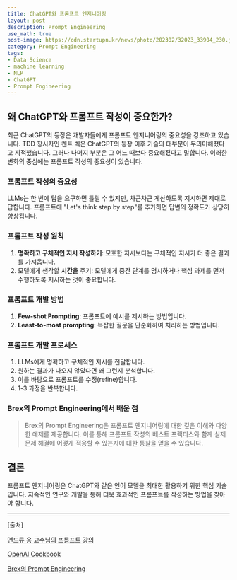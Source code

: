 ```yaml
---
title: ChatGPT와 프롬프트 엔지니어링
layout: post
description: Prompt Engineering
use_math: true
post-image: https://cdn.startupn.kr/news/photo/202302/32023_33904_230.jpg
category: Prompt Engineering
tags:
- Data Science
- machine learning
- NLP
- ChatGPT
- Prompt Engineering
---
```


## 왜 ChatGPT와 프롬프트 작성이 중요한가?

최근 ChatGPT의 등장은 개발자들에게 프롬프트 엔지니어링의 중요성을 강조하고 있습니다. TDD 창시자인 켄트 벡은 ChatGPT의 등장 이후 기술의 대부분이 무의미해졌다고 지적했습니다. 그러나 나머지 부분은 그 어느 때보다 중요해졌다고 말합니다. 이러한 변화의 중심에는 프롬프트 작성의 중요성이 있습니다.

### 프롬프트 작성의 **중요성**

LLMs는 한 번에 답을 요구하면 틀릴 수 있지만, 차근차근 계산하도록 지시하면 제대로 답합니다. 프롬프트에 "Let's think step by step"를 추가하면 답변의 정확도가 상당히 향상됩니다.

### 프롬프트 작성 원칙

1.  **명확하고 구체적인 지시 작성하기**: 모호한 지시보다는 구체적인 지시가 더 좋은 결과를 가져옵니다.
2.  모델에게 생각할 **시간을** 주기: 모델에게 중간 단계를 명시하거나 핵심 과제를 먼저 수행하도록 지시하는 것이 중요합니다.

### 프롬프트 개발 방법

1.  **Few-shot Prompting**: 프롬프트에 예시를 제시하는 방법입니다.
2.  **Least-to-most prompting**: 복잡한 질문을 단순화하여 처리하는 방법입니다.

### 프롬프트 개발 프로세스

1.  LLMs에게 명확하고 구체적인 지시를 전달합니다.
2.  원하는 결과가 나오지 않았다면 왜 그런지 분석합니다.
3.  이를 바탕으로 프롬프트를 수정(refine)합니다.
4.  1-3 과정을 반복합니다.

### Brex의 Prompt Engineering에서 배운 점
>Brex의 Prompt Engineering은 프롬프트 엔지니어링에 대한 깊은 이해와 다양한 예제를 제공합니다. 이를 통해 프롬프트 작성의 베스트 프랙티스와 함께 실제 문제 해결에 어떻게 적용할 수 있는지에 대한 통찰을 얻을 수 있습니다.

## 결론

프롬프트 엔지니어링은 ChatGPT와 같은 언어 모델을 최대한 활용하기 위한 핵심 기술입니다. 지속적인 연구와 개발을 통해 더욱 효과적인 프롬프트를 작성하는 방법을 찾아야 합니다.

---

\[출처\]

[앤드류 응 교수님의 프롬프트 강의](https://www.deeplearning.ai/short-courses/chatgpt-prompt-engineering-for-developers/)

[OpenAI Cookbook](https://github.com/openai/openai-cookbook)

[Brex의 Prompt Engineering](https://github.com/brexhq/prompt-engineering)
